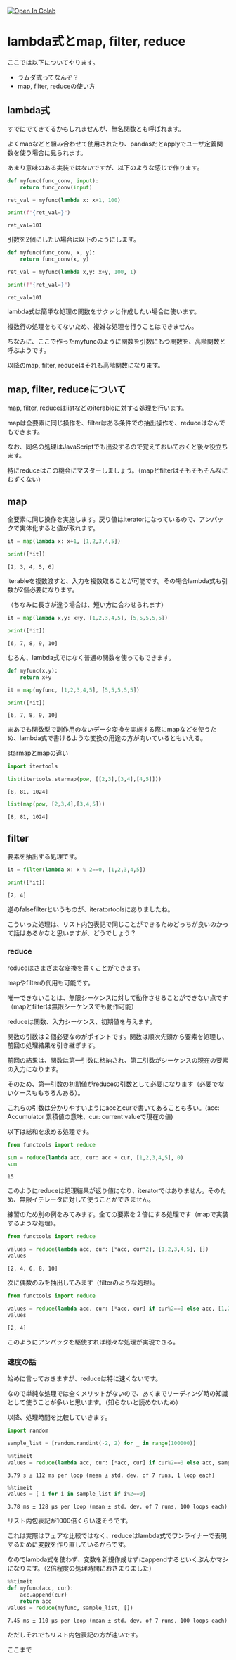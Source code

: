 <a href="https://colab.research.google.com/github/cm-nakamura-shogo/python-training/blob/master/doc/lecture/lambda/README.ipynb" target="_parent"><img src="https://colab.research.google.com/assets/colab-badge.svg" alt="Open In Colab"/></a>

# lambda式とmap, filter, reduce

ここでは以下についてやります。

- ラムダ式ってなんぞ？
- map, filter, reduceの使い方

## lambda式

すでにでてきてるかもしれませんが、無名関数とも呼ばれます。

よくmapなどと組み合わせて使用されたり、pandasだとapplyでユーザ定義関数を使う場合に見られます。

あまり意味のある実装ではないですが、以下のような感じで作ります。


```python
def myfunc(func_conv, input):
    return func_conv(input)

ret_val = myfunc(lambda x: x+1, 100)

print(f"{ret_val=}")
```

    ret_val=101
    

引数を2個にしたい場合は以下のようにします。


```python
def myfunc(func_conv, x, y):
    return func_conv(x, y)

ret_val = myfunc(lambda x,y: x+y, 100, 1)

print(f"{ret_val=}")
```

    ret_val=101
    

lambda式は簡単な処理の関数をサクッと作成したい場合に使います。

複数行の処理をもてないため、複雑な処理を行うことはできません。

ちなみに、ここで作ったmyfuncのように関数を引数にもつ関数を、高階関数と呼ぶようです。

以降のmap, filter, reduceはそれも高階関数になります。

## map, filter, reduceについて

map, filter, reduceはlistなどのiterableに対する処理を行います。

mapは全要素に同じ操作を、filterはある条件での抽出操作を、reduceはなんでもできます。

なお、同名の処理はJavaScriptでも出没するので覚えておいておくと後々役立ちます。

特にreduceはこの機会にマスターしましょう。（mapとfilterはそもそもそんなにむずくない）

## map

全要素に同じ操作を実施します。戻り値はiteratorになっているので、アンパックで実体化すると値が取れます。


```python
it = map(lambda x: x+1, [1,2,3,4,5])

print([*it])
```

    [2, 3, 4, 5, 6]
    

iterableを複数渡すと、入力を複数取ることが可能です。その場合lambda式も引数が2個必要になります。

（ちなみに長さが違う場合は、短い方に合わせられます）


```python
it = map(lambda x,y: x+y, [1,2,3,4,5], [5,5,5,5,5])

print([*it])
```

    [6, 7, 8, 9, 10]
    

むろん、lambda式ではなく普通の関数を使ってもできます。


```python
def myfunc(x,y):
    return x+y

it = map(myfunc, [1,2,3,4,5], [5,5,5,5,5])

print([*it])
```

    [6, 7, 8, 9, 10]
    

まあでも関数型で副作用のないデータ変換を実施する際にmapなどを使うため、lambda式で書けるような変換の用途の方が向いているともいえる。

starmapとmapの違い


```python
import itertools

list(itertools.starmap(pow, [[2,3],[3,4],[4,5]]))
```




    [8, 81, 1024]




```python
list(map(pow, [2,3,4],[3,4,5]))
```




    [8, 81, 1024]



## filter

要素を抽出する処理です。


```python
it = filter(lambda x: x % 2==0, [1,2,3,4,5])

print([*it])
```

    [2, 4]
    

逆のfalsefilterというものが、iteratortoolsにありましたね。

こういった処理は、リスト内包表記で同じことができるためどっちが良いのかって話はあるかなと思いますが、どうでしょう？

### reduce

reduceはさまざまな変換を書くことができます。

mapやfilterの代用も可能です。

唯一できないことは、無限シーケンスに対して動作させることができない点です（mapとfilterは無限シーケンスでも動作可能）

reduceは関数、入力シーケンス、初期値を与えます。

関数の引数は２個必要なのがポイントです。関数は順次先頭から要素を処理し、前回の処理結果を引き継ぎます。

前回の結果は、関数は第一引数に格納され、第二引数がシーケンスの現在の要素の入力になります。

そのため、第一引数の初期値がreduceの引数として必要になります（必要でないケースももちろんある）。

これらの引数は分かりやすいようにaccとcurで書いてあることも多い。(acc: Accumulator 累積値の意味、cur: current valueで現在の値)

以下は総和を求める処理です。


```python
from functools import reduce

sum = reduce(lambda acc, cur: acc + cur, [1,2,3,4,5], 0)
sum
```




    15



このようにreduceは処理結果が返り値になり、iteratorではありません。そのため、無限イテレータに対して使うことができません。

練習のため別の例をみてみます。全ての要素を２倍にする処理です（mapで実装するような処理）。


```python
from functools import reduce

values = reduce(lambda acc, cur: [*acc, cur*2], [1,2,3,4,5], [])
values
```




    [2, 4, 6, 8, 10]



次に偶数のみを抽出してみます（filterのような処理）。


```python
from functools import reduce

values = reduce(lambda acc, cur: [*acc, cur] if cur%2==0 else acc, [1,2,3,4,5], [])
values
```




    [2, 4]



このようにアンパックを駆使すれば様々な処理が実現できる。

### 速度の話

始めに言っておきますが、reduceは特に速くないです。

なので単純な処理では全くメリットがないので、あくまでリーディング時の知識として使うことが多いと思います。（知らないと読めないため）

以降、処理時間を比較していきます。


```python
import random

sample_list = [random.randint(-2, 2) for _ in range(100000)]
```


```python
%%timeit
values = reduce(lambda acc, cur: [*acc, cur] if cur%2==0 else acc, sample_list, [])
```

    3.79 s ± 112 ms per loop (mean ± std. dev. of 7 runs, 1 loop each)
    


```python
%%timeit
values = [ i for i in sample_list if i%2==0]
```

    3.78 ms ± 128 µs per loop (mean ± std. dev. of 7 runs, 100 loops each)
    

リスト内包表記が1000倍くらい速そうです。

これは実際はフェアな比較ではなく、reduceはlambda式でワンライナーで表現するために変数を作り直しているからです。

なのでlambda式を使わず、変数を新規作成せずにappendするといくぶんかマシになります。（2倍程度の処理時間におさまりました）


```python
%%timeit
def myfunc(acc, cur):
    acc.append(cur)
    return acc
values = reduce(myfunc, sample_list, [])
```

    7.45 ms ± 110 µs per loop (mean ± std. dev. of 7 runs, 100 loops each)
    

ただしそれでもリスト内包表記の方が速いです。

ここまで


